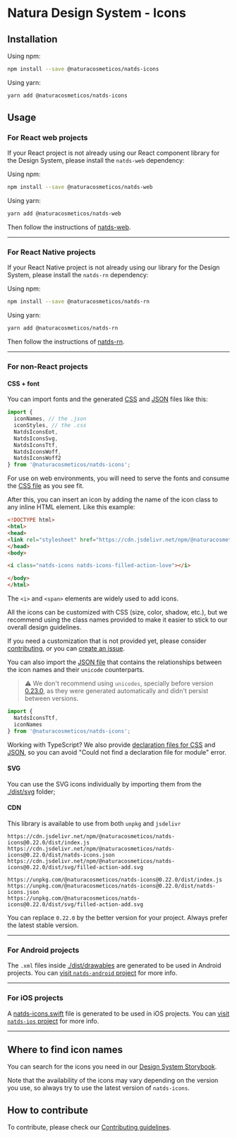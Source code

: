 # Natura Design System - Icons

## Installation

Using npm:
```sh
npm install --save @naturacosmeticos/natds-icons
```
Using yarn:
```sh
yarn add @naturacosmeticos/natds-icons
```

## Usage

### For React web projects

If your React project is not already using our React component library for the Design System, please install the `natds-web` dependency:

Using npm:
```sh
npm install --save @naturacosmeticos/natds-web
```
Using yarn:
```sh
yarn add @naturacosmeticos/natds-web
```

Then follow the instructions of [natds-web](https://github.com/natura-cosmeticos/natds-js/tree/main/packages/web/docs/icons.md).

---

### For React Native projects

If your React Native project is not already using our library for the Design System, please install the `natds-rn` dependency:

Using npm:
```sh
npm install --save @naturacosmeticos/natds-rn
```
Using yarn:
```sh
yarn add @naturacosmeticos/natds-rn
```

Then follow the instructions of [natds-rn](https://github.com/natura-cosmeticos/natds-rn/tree/master/docs/Icons.md).

---

### For non-React projects

#### CSS + font

You can import fonts and the generated [CSS](https://github.com/natura-cosmeticos/natds-commons/blob/master/packages/natds-icons/dist/natds-icons.css) and [JSON](https://github.com/natura-cosmeticos/natds-commons/blob/master/packages/natds-icons/dist/natds-icons.json) files like this:

```jsx
import {
  iconNames, // the .json
  iconStyles, // the .css
  NatdsIconsEot,
  NatdsIconsSvg,
  NatdsIconsTtf,
  NatdsIconsWoff,
  NatdsIconsWoff2
} from '@naturacosmeticos/natds-icons';
```

For use on web environments, you will need to serve the fonts and consume the [CSS file](https://github.com/natura-cosmeticos/natds-commons/blob/master/packages/natds-icons/dist/natds-icons.css) as you see fit.

After this, you can insert an icon by adding the name of the icon class to any inline HTML element. Like this example:

```html
<!DOCTYPE html>
<html>
<head>
<link rel="stylesheet" href="https://cdn.jsdelivr.net/npm/@naturacosmeticos/natds-icons@0.22.0/dist/natds-icons.css">
</head>
<body>

<i class="natds-icons natds-icons-filled-action-love"></i>

</body>
</html>
```

The `<i>` and `<span>` elements are widely used to add icons.

All the icons can be customized with CSS (size, color, shadow, etc.), but we recommend using the class names provided to make it easier to stick to our overall design guidelines.

If you need a customization that is not provided yet, please consider [contributing](./CONTRIBUTING.md), or you can [create an issue](https://github.com/natura-cosmeticos/natds-commons/issues/new/choose).

You can also import the [JSON file](https://github.com/natura-cosmeticos/natds-commons/blob/master/packages/natds-icons/dist/natds-icons.json) that contains the relationships between the icon names and their `unicode` counterparts.

> ⚠️ We don't recommend using `unicodes`, specially before version [0.23.0](https://www.npmjs.com/package/@naturacosmeticos/natds-icons/v/0.23.0), as they were generated automatically and didn't persist between versions.

```jsx
import {
  NatdsIconsTtf,
  iconNames
} from '@naturacosmeticos/natds-icons';
```

Working with TypeScript? We also provide [declaration files for CSS](https://github.com/natura-cosmeticos/natds-commons/blob/master/packages/natds-icons/dist/natds-icons.css.d.ts) and [JSON](https://github.com/natura-cosmeticos/natds-commons/blob/master/packages/natds-icons/dist/natds-icons.json.d.ts), so you can avoid "Could not find a declaration file for module" error.

#### SVG

You can use the SVG icons individually by importing them from the [./dist/svg](./dist/svg) folder;

#### CDN

This library is available to use from both `unpkg` and `jsdelivr`

```shell
https://cdn.jsdelivr.net/npm/@naturacosmeticos/natds-icons@0.22.0/dist/index.js
https://cdn.jsdelivr.net/npm/@naturacosmeticos/natds-icons@0.22.0/dist/natds-icons.json
https://cdn.jsdelivr.net/npm/@naturacosmeticos/natds-icons@0.22.0/dist/svg/filled-action-add.svg

https://unpkg.com/@naturacosmeticos/natds-icons@0.22.0/dist/index.js
https://unpkg.com/@naturacosmeticos/natds-icons@0.22.0/dist/natds-icons.json
https://unpkg.com/@naturacosmeticos/natds-icons@0.22.0/dist/svg/filled-action-add.svg
```

You can replace `0.22.0` by the better version for your project. Always prefer the latest stable version.

---

### For Android projects

The `.xml` files inside [./dist/drawables](./dist/drawables) are generated to be used in Android projects.
You can [visit `natds-android` project](https://github.com/natura-cosmeticos/natds-android) for more info.

---

### For iOS projects

A [natds-icons.swift](./dist/natds-icons.swift) file is generated to be used in iOS projects.
You can [visit `natds-ios` project](https://github.com/natura-cosmeticos/natds-ios) for more info.

---

## Where to find icon names

You can search for the icons you need in our [Design System Storybook](https://storybook-web.natura.com.br).

Note that the availability of the icons may vary depending on the version you use, so always try to use the latest version of `natds-icons`.

## How to contribute

To contribute, please check our [Contributing guidelines](./CONTRIBUTING.md).
